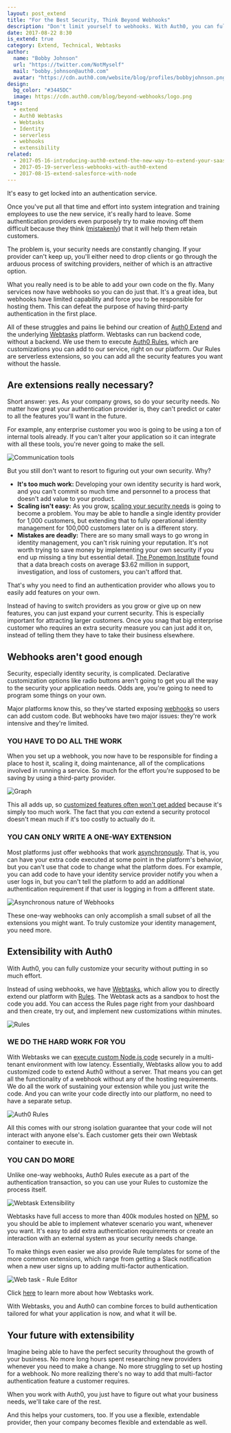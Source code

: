 ```yaml
---
layout: post_extend
title: "For the Best Security, Think Beyond Webhooks"
description: "Don't limit yourself to webhooks. With Auth0, you can fully customize your identity management."
date: 2017-08-22 8:30
is_extend: true
category: Extend, Technical, Webtasks
author: 
  name: "Bobby Johnson"
  url: "https://twitter.com/NotMyself"
  mail: "bobby.johnson@auth0.com"
  avatar: "https://cdn.auth0.com/website/blog/profiles/bobbyjohnson.png"
design:
  bg_color: "#3445DC"
  image: https://cdn.auth0.com/blog/beyond-webhooks/logo.png
tags:
  - extend
  - Auth0 Webtasks
  - Webtasks
  - Identity
  - serverless
  - webhooks
  - extensibility
related:
  - 2017-05-16-introducing-auth0-extend-the-new-way-to-extend-your-saas
  - 2017-05-19-serverless-webhooks-with-auth0-extend
  - 2017-08-15-extend-salesforce-with-node
---
```


It's easy to get locked into an authentication service.

Once you've put all that time and effort into system integration and training employees to use the new service, it's really hard to leave. Some authentication providers even purposely try to make moving off them difficult because they think ([mistakenly](https://auth0.com/blog/why-using-open-standards-helps-close-enterprise-deals/)) that it will help them retain customers.

The problem is, your security needs are constantly changing. If your provider can't keep up, you'll either need to drop clients or go through the arduous process of switching providers, neither of which is an attractive option.

What you really need is to be able to add your own code on the fly. Many services now have webhooks so you can do just that. It's a great idea, but webhooks have limited capability and force *you* to be responsible for hosting them. This can defeat the purpose of having third-party authentication in the first place.

All of these struggles and pains lie behind our creation of [Auth0 Extend](https://auth0.com/extend/) and the underlying [Webtasks](https://webtask.io/) platform. Webtasks can run backend code, without a backend. We use them to execute [Auth0 Rules](https://auth0.com/docs/rules/current), which are customizations you can add to our service, right on our platform. Our Rules are serverless extensions, so you can add all the security features you want without the hassle.

## Are extensions really necessary?

Short answer: yes. As your company grows, so do your security needs. No matter how great your authentication provider is, they can't predict or cater to all the features you'll want in the future.

For example, any enterprise customer you woo is going to be using a ton of internal tools already. If you can't alter your application so it can integrate with all these tools, you're never going to make the sell.

![Communication tools](https://cdn.auth0.com/blog/communication/tools.png)

But you still don't want to resort to figuring out your own security. Why?

* **It's too much work:** Developing your own identity security is hard work, and you can't commit so much time and personnel to a process that doesn't add value to your product.
* **Scaling isn't easy:** As you grow, [scaling your security needs](https://auth0.com/learn/build-or-buy-20-identity-management-questions/) is going to become a problem. You may be able to handle a single identity provider for 1,000 customers, but extending that to fully operational identity management for 100,000 customers later on is a different story.
* **Mistakes are deadly:** There are so many small ways to go wrong in identity management, you can't risk ruining your reputation. It's not worth trying to save money by implementing your own security if you end up missing a tiny but essential detail. [The Ponemon Institute](https://www-01.ibm.com/common/ssi/cgi-bin/ssialias?htmlfid=SEL03130WWEN) found that a data breach costs on average $3.62 million in support, investigation, and loss of customers, you can't afford that.

That's why you need to find an authentication provider who allows you to easily add features on your own.

Instead of having to switch providers as you grow or give up on new features, you can just expand your current security. This is especially important for attracting larger customers. Once you snag that big enterprise customer who requires an extra security measure you can just add it on, instead of telling them they have to take their business elsewhere.

## Webhooks aren't good enough

Security, especially identity security, is complicated. Declarative customization options like radio buttons aren't going to get you all the way to the security your application needs. Odds are, you're going to need to program some things on your own.

Major platforms know this, so they've started exposing [webhooks](https://developer.github.com/webhooks/) so users can add custom code. But webhooks have two major issues: they're work intensive and they're limited.

### YOU HAVE TO DO ALL THE WORK

When you set up a webhook, you now have to be responsible for finding a place to host it, scaling it, doing maintenance, all of the complications involved in running a service. So much for the effort you're supposed to be saving by using a third-party provider.

![Graph](https://cdn.auth0.com/blog/security/graph.png)

This all adds up, so [customized features often won't get added](https://www.youtube.com/watch?v=D3sEJeOYvKA) because it's simply too much work. The fact that you *can* extend a security protocol doesn't mean much if it's too costly to actually do it.

### YOU CAN ONLY WRITE A ONE-WAY EXTENSION

Most platforms just offer webhooks that work [asynchronously](https://tomasz.janczuk.org/2015/07/extensibility-through-http-with-webtasks.html). That is, you can have your extra code executed at some point in the platform's behavior, but you can't use that code to change what the platform does. For example, you can add code to have your identity service provider notify you when a user logs in, but you can't tell the platform to add an additional authentication requirement if that user is logging in from a different state.

![Asynchronous nature of Webhooks](https://cdn.auth0.com/blog/webhook/asynchronous.png)

These one-way webhooks can only accomplish a small subset of all the extensions you might want. To truly customize your identity management, you need more.

## Extensibility with Auth0

With Auth0, you can fully customize your security without putting in so much effort.

Instead of using webhooks, we have [Webtasks](https://webtask.io/), which allow you to directly extend our platform with [Rules](https://auth0.com/docs/rules/current). The Webtask acts as a sandbox to host the code you add. You can access the Rules page right from your dashboard and then create, try out, and implement new customizations within minutes.

![Rules](https://cdn.auth0.com/blog/security/auth0rules.png)

### WE DO THE HARD WORK FOR YOU

With Webtasks we can [execute custom Node.js code](https://auth0.com/blog/extensibility-through-code-using-webtasks/) securely in a multi-tenant environment with low latency. Essentially, Webtasks allow you to add customized code to extend Auth0 without a server. That means you can get all the functionality of a webhook without any of the hosting requirements. We do all the work of sustaining your extension while you just write the code. And you can write your code directly into our platform, no need to have a separate setup.

![Auth0 Rules](https://cdn.auth0.com/blog/diagram/auth0rules.png)

All this comes with our strong isolation guarantee that your code will not interact with anyone else's. Each customer gets their own Webtask container to execute in.

### YOU CAN DO MORE

Unlike one-way webhooks, Auth0 Rules execute as a part of the authentication transaction, so you can use your Rules to customize the process itself.

![Webtask Extensibility](https://cdn.auth0.com/blog/webtask/extensibility.png)

Webtasks have full access to more than 400k modules hosted on [NPM](https://www.npmjs.com/), so you should be able to implement whatever scenario you want, whenever you want. It's easy to add extra authentication requirements or create an interaction with an external system as your security needs change.

To make things even easier we also provide Rule templates for some of the more common extensions, which range from getting a Slack notification when a new user signs up to adding multi-factor authentication.

![Web task - Rule Editor](https://cdn.auth0.com/blog/wehook/ruleseditor.png)

Click [here](https://webtask.io/docs/how) to learn more about how Webtasks work.

With Webtasks, you and Auth0 can combine forces to build authentication tailored for what your application is now, and what it will be.

## Your future with extensibility

Imagine being able to have the perfect security throughout the growth of your business. No more long hours spent researching new providers whenever you need to make a change. No more struggling to set up hosting for a webhook. No more realizing there's no way to add that multi-factor authentication feature a customer requires.

When you work with Auth0, you just have to figure out what your business needs, we'll take care of the rest.

And this helps your customers, too. If you use a flexible, extendable provider, then your company becomes flexible and extendable as well.
